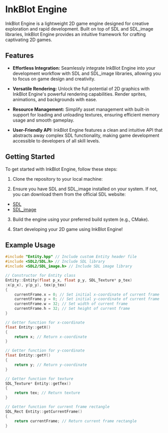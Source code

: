 # InkBlot Engine

InkBlot Engine is a lightweight 2D game engine designed for creative exploration and rapid development. Built on top of SDL and SDL_image libraries, InkBlot Engine provides an intuitive framework for crafting captivating 2D games.

## Features

- **Effortless Integration:** Seamlessly integrate InkBlot Engine into your development workflow with SDL and SDL_image libraries, allowing you to focus on game design and creativity.

- **Versatile Rendering:** Unlock the full potential of 2D graphics with InkBlot Engine's powerful rendering capabilities. Render sprites, animations, and backgrounds with ease.

- **Resource Management:** Simplify asset management with built-in support for loading and unloading textures, ensuring efficient memory usage and smooth gameplay.

- **User-Friendly API:** InkBlot Engine features a clean and intuitive API that abstracts away complex SDL functionality, making game development accessible to developers of all skill levels.

## Getting Started

To get started with InkBlot Engine, follow these steps:

1. Clone the repository to your local machine:





2. Ensure you have SDL and SDL_image installed on your system. If not, you can download them from the official SDL website:

- [SDL](https://www.libsdl.org/download-2.0.php)
- [SDL_image](https://www.libsdl.org/projects/SDL_image/)

3. Build the engine using your preferred build system (e.g., CMake).

4. Start developing your 2D game using InkBlot Engine!

## Example Usage

```cpp
#include "Entity.hpp" // Include custom Entity header file
#include <SDL2/SDL.h> // Include SDL library
#include <SDL2/SDL_image.h> // Include SDL image library

// Constructor for Entity class
Entity::Entity(float p_x, float p_y, SDL_Texture* p_tex)
:x(p_x), y(p_y), tex(p_tex)
{
	currentFrame.x = 0; // Set initial x-coordinate of current frame
	currentFrame.y = 0; // Set initial y-coordinate of current frame
	currentFrame.w = 32; // Set width of current frame
	currentFrame.h = 32; // Set height of current frame
}

// Getter function for x-coordinate
float Entity::getX()
{
	return x; // Return x-coordinate
}

// Getter function for y-coordinate
float Entity::getY()
{
	return y; // Return y-coordinate
}

// Getter function for texture
SDL_Texture* Entity::getTex()
{
	return tex; // Return texture
}

// Getter function for current frame rectangle
SDL_Rect Entity::getCurrentFrame()
{
	return currentFrame; // Return current frame rectangle
}

